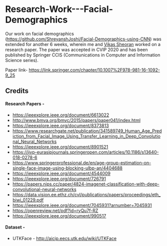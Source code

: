 # Research-Work---Facial-Demographics
Our work on facial demographics (https://github.com/ShreyanshJoshi/Facial-Demographics-using-CNN) was extended for another 6 weeks, wherein me and [Vikas Sheoran](https://github.com/kkviks) worked on a research paper. The paper was accepted in CVIP 2020 and has been published by Springer CCIS (Communications in Computer and Information Science series).

Paper link- https://link.springer.com/chapter/10.1007%2F978-981-16-1092-9_25

## Credits

#### Research Papers - 
* https://ieeexplore.ieee.org/document/6613022
* http://www.bmva.org/bmvc/2015/papers/paper041/index.html
* https://ieeexplore.ieee.org/document/8373813
* https://www.researchgate.net/publication/341589749_Human_Age_Prediction_from_Facial_Image_Using_Transfer_Learning_in_Deep_Convolutional_Neural_Networks
* https://ieeexplore.ieee.org/document/8901521
* https://jivp-eurasipjournals.springeropen.com/articles/10.1186/s13640-018-0278-6
* https://www.springerprofessional.de/en/age-group-estimation-on-single-face-image-using-blocking-ulbp-an/4404688
* https://ieeexplore.ieee.org/document/4544009
* https://ieeexplore.ieee.org/document/726791
* https://papers.nips.cc/paper/4824-imagenet-classification-with-deep-convolutional-neural-networks
* https://data.vision.ee.ethz.ch/cvl/publications/papers/proceedings/eth_biwi_01229.pdf
* https://ieeexplore.ieee.org/document/7045931?arnumber=7045931
* https://openreview.net/pdf?id=ryQu7f-RZ
* https://ieeexplore.ieee.org/document/990517

#### Dataset - 
* UTKFace - http://aicip.eecs.utk.edu/wiki/UTKFace
